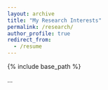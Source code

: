 ```yaml
---
layout: archive
title: "My Research Interests"
permalink: /research/
author_profile: true
redirect_from:
  - /resume
---
```


{% include base_path %}

...
